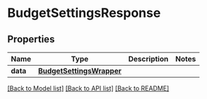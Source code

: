 # BudgetSettingsResponse

## Properties
Name | Type | Description | Notes
------------ | ------------- | ------------- | -------------
**data** | [**BudgetSettingsWrapper**](BudgetSettingsWrapper.md) |  | 

[[Back to Model list]](../README.md#documentation-for-models) [[Back to API list]](../README.md#documentation-for-api-endpoints) [[Back to README]](../README.md)



